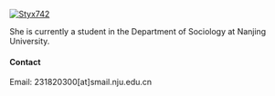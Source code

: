 

[![Styx742](https://img.shields.io/badge/Styx742-github-blue?logo=github)](https://github.com/Styx742)

She is currently a student in the Department of Sociology at Nanjing University.

#### Contact

Email: 231820300[at]smail.nju.edu.cn



